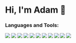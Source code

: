  # Hi, I'm Adam 👋

### Languages and Tools:

![](https://img.icons8.com/color/48/000000/typescript.png)
![](https://img.icons8.com/color/48/000000/python--v1.png)
![](https://cdn.icon-icons.com/icons2/2107/PNG/48/file_type_light_solidity_icon_130436.png)
![](https://cdn.icon-icons.com/icons2/2107/PNG/48/file_type_node_icon_130301.png)
![](https://img.icons8.com/color/48/000000/graphql.png)
![](https://img.icons8.com/color/48/000000/react-native.png)
![](https://img.icons8.com/color/48/000000/redux.png)
![](https://cdn.icon-icons.com/icons2/2407/PNG/48/aws_icon_146074.png)
![](https://img.icons8.com/color/48/000000/firebase.png)
![](https://img.icons8.com/color/48/000000/ethereum.png)
![](https://img.icons8.com/color/48/000000/cloudflare.png)


[website]: https://adamserrorlog.com
[twitter]: https://twitter.com/
[youtube]: https://youtube.com/
[instagram]: https://instagram.com/
[linkedin]: https://linkedin.com/in/adam-woo-11733ba4/
